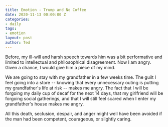 ```yaml
---
title: Emotion - Trump and No Coffee
date: 2020-11-13 00:00:00 Z
categories:
- daily
tags:
- emotion
layout: post
author: Ted
---
```


Before, my ill-will and harsh speech towards him was a bit performative and limited to intellectual and philosophical disagreement. Now I am angry. Given a chance, I would give him a piece of my mind.

We are going to stay with my grandfather in a few weeks time. The guilt I feel going into a store -- knowing that every unnecessary outing is putting my grandfather's life at risk -- makes me angry. The fact that I will be forgoing my daily cup of decaf for the next 14 days, that my girlfriend will be forgoing social gatherings, and that I will still feel scared when I enter my grandfather's house makes me angry. 

All this death, seclusion, despair, and anger might well have been avoided if the man had been competent, courageous, or slightly caring. 
